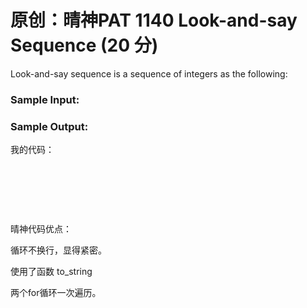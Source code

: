 # 原创：晴神PAT 1140 Look-and-say Sequence (20 分)

Look-and-say sequence is a sequence of integers as the following:

### Sample Input:

### Sample Output:

我的代码：

 

 

 

晴神代码优点：

循环不换行，显得紧密。

使用了函数 to_string 

两个for循环一次遍历。

 
